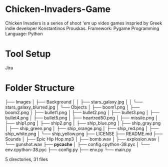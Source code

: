 # Chicken-Invaders-Game
Chicken Invaders is a series of shoot 'em up video games inspried by Greek indie developer Konstantinos Prouskas.
Framework: Pygame
Programming Language: Python
# Tool Setup
Jira
# Folder Structure
├── Images
│   ├── Background
│   │   ├── stars_galaxy.jpg
│   │   └── stars_galaxy_blurred.jpg
│   └── Objects
│       ├── boom1.png
│       ├── boom2.png
│       ├── bullet1.png
│       ├── bullet2.png
│       ├── bullet3.png
│       ├── bullet4.png
│       ├── bullet5.png
│       ├── heartred50.png
│       ├── missile.png
│       ├── ship1.png
│       ├── ship2.png
│       ├── ship_blue.png
│       ├── ship_gray.png
│       ├── ship_green.png
│       ├── ship_orange.png
│       ├── ship_red.png
│       ├── ship_white.png
│       └── ship_yellow.png
├── LICENSE
├── README.md
├── Sounds
│   ├── Epic Hip Hop.mp3
│   ├── bomb.wav
│   ├── explosion.wav
│   └── gunshot.wav
├── __pycache__
│   ├── config.cpython-38.pyc
│   └── env.cpython-38.pyc
├── config.py
├── env.py
└── main.py

5 directories, 31 files
